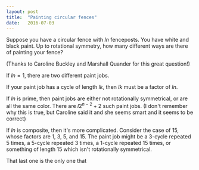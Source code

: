 ```yaml
---
layout: post
title:  "Painting circular fences"
date:   2016-07-03
---
```


Suppose you have a circular fence with $l n$ fenceposts. You have white and black paint. Up to rotational symmetry, how many different ways are there of painting your fence?

(Thanks to Caroline Buckley and Marshall Quander for this great question!)

If $l n = 1$, there are two different paint jobs.

If your paint job has a cycle of length $l k$, then $l k$ must be a factor of $l n$.

If $l n$ is prime, then paint jobs are either not rotationally symmetrical, or are all the same color. There are $l 2^{n - 2} + 2$ such paint jobs. (I don't remember why this is true, but Caroline said it and she seems smart and it seems to be correct)

If $l n$ is composite, then it's more complicated. Consider the case of 15, whose factors are 1, 3, 5, and 15. The paint job might be a 3-cycle repeated 5 times, a 5-cycle repeated 3 times, a 1-cycle repeated 15 times, or something of length 15 which isn't rotationally symmetrical.

That last one is the only one that

